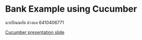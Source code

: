 # Bank Example using Cucumber

นายปัณณทัต ด้วงแค 6410406771

[Cucumber presentation slide](https://github.com/ladyusa/cucumber-atm/blob/master/cucumber.pdf)
